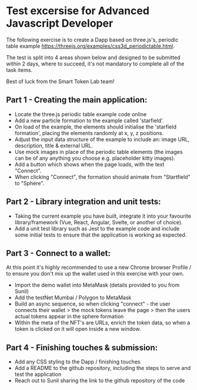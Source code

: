 # Test excersise for Advanced Javascript Developer

The following exercise is to create a Dapp based on three.js's, periodic table example https://threejs.org/examples/css3d_periodictable.html. 

The test is split into 4 areas shown below and designed to be submitted within 2 days, where to succeed, it's not mandatory to complete all of the task items.

Best of luck from the Smart Token Lab team! 

## Part 1 - Creating the main application:

- Locate the three.js periodic table example code online
- Add a new particle formation to the example called 'starfield'.
- On load of the example, the elements should initialise the 'starfield formation', placing the elements randomly at x, y, z positions.
- Adjust the input data structure of the example to include an: image URL, description, title & external URL.
- Use mock images in place of the periodic table elements (the images can be of any anything you choose e.g. placeholder kitty images).
- Add a button which shows when the page loads, with the text "Connect". 
- When clicking "Connect", the formation should animate from "Startfield" to "Sphere".

## Part 2 - Library integration and unit tests:

- Taking the current example you have built, integrate it into your favourite library/framework (Vue, React, Angular, Svelte, or another of choice).
- Add a unit test library such as Jest to the example code and include some initial tests to ensure that the application is working as expected.

## Part 3 - Connect to a wallet:

At this point it's highly recommended to use a new Chrome browser Profile / to ensure you don't mix up the wallet used in this exercise with your own.

- Import the demo wallet into MetaMask (details provided to you from Sunil)
- Add the testNet Mumbai / Polygon to MetaMask
- Build an async sequence, so when clicking "connect" - the user connects their wallet > the mock tokens leave the page > then the users actual tokens appear in the sphere formation
- Within the meta of the NFT's are URLs, enrich the token data, so when a token is clicked on it will open inside a new window.

## Part 4 - Finishing touches & submission:

- Add any CSS styling to the Dapp / finishing touches
- Add a README to the github repository, including the steps to serve and test the application
- Reach out to Sunil sharing the link to the github repository of the code











